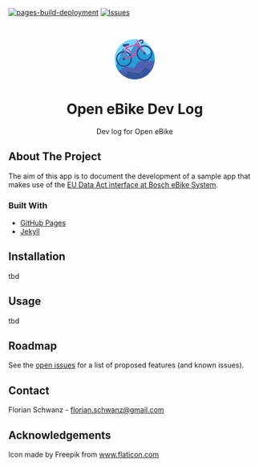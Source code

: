 [![pages-build-deployment](https://github.com/open-ebike/open-ebike.github.io/actions/workflows/pages/pages-build-deployment/badge.svg?branch=main)](https://github.com/open-ebike/open-ebike.github.io/actions/workflows/pages/pages-build-deployment)
[![Issues](https://img.shields.io/github/issues/open-ebike/open-ebike.github.io)](https://github.com/open-ebike/open-ebike.github.io/issues)

<br />
<p align="center">
  <a href="https://github.com/open-ebike/open-ebike.github.io">
    <img src="./logo.png" alt="Logo" style="height: 80px; ">
  </a>

  <h1 align="center">Open eBike Dev Log</h1>

  <p align="center">
    Dev log for Open eBike
  </p>
</p>

## About The Project

The aim of this app is to document the development of a sample app that makes use of the [EU Data Act interface at Bosch eBike System](https://flow.bosch-ebike.com/data-act).

### Built With

* [GitHub Pages](https://docs.github.com/en/pages)
* [Jekyll](https://jekyllrb.com/)

## Installation

tbd

## Usage

tbd

## Roadmap

See the [open issues](https://github.com/open-ebike/open-ebike.github.io/issues) for a list of proposed features (and
 known issues).

## Contact

Florian Schwanz - florian.schwanz@gmail.com

## Acknowledgements

Icon made by Freepik from www.flaticon.com
